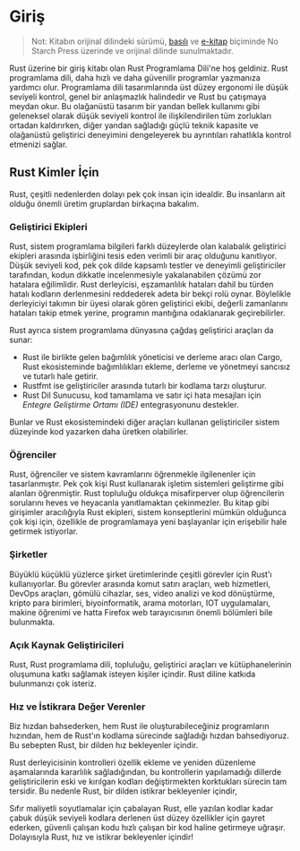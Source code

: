 # Giriş
> Not: Kitabın orijinal dilindeki sürümü, [basılı](https://nostarch.com/rust) ve [e-kitap](https://nostarch.com/) biçiminde 
> No Starch Press üzerinde ve orijinal dilinde sunulmaktadır.

Rust üzerine bir giriş kitabı olan Rust Programlama Dili'ne hoş geldiniz. Rust programlama dili, daha hızlı ve daha güvenilir programlar yazmanıza yardımcı olur. Programlama dili tasarımlarında üst düzey ergonomi ile düşük seviyeli kontrol, genel bir anlaşmazlık halindedir ve Rust bu çatışmaya meydan okur. Bu olağanüstü tasarım bir yandan bellek kullanımı gibi geleneksel olarak düşük seviyeli kontrol ile ilişkilendirilen tüm zorlukları ortadan kaldırırken, diğer yandan sağladığı güçlü teknik kapasite ve olağanüstü geliştirici deneyimini dengeleyerek bu ayrıntıları rahatlıkla kontrol etmenizi sağlar.

## Rust Kimler İçin

Rust, çeşitli nedenlerden dolayı pek çok insan için idealdir. Bu insanların ait olduğu önemli üretim gruplardan birkaçına bakalım.

### Geliştirici Ekipleri

Rust, sistem programlama bilgileri farklı düzeylerde olan kalabalık geliştirici ekipleri arasında işbirliğini tesis eden verimli bir araç olduğunu kanıtlıyor. Düşük seviyeli kod, pek çok dilde kapsamlı testler ve deneyimli geliştiriciler tarafından, kodun dikkatle incelenmesiyle yakalanabilen çözümü zor hatalara eğilimlidir. Rust derleyicisi, eşzamanlılık hataları dahil bu türden hatalı kodların derlenmesini reddederek adeta bir bekçi rolü oynar. Böylelikle derleyiciyi takımın bir üyesi olarak gören geliştirici ekibi, değerli zamanlarını hataları takip etmek yerine, programın mantığına odaklanarak geçirebilirler.

Rust ayrıca sistem programlama dünyasına çağdaş geliştirici araçları da sunar:

* Rust ile birlikte gelen bağımlılık yöneticisi ve derleme aracı olan Cargo, Rust ekosisteminde bağımlılıkları ekleme, derleme ve yönetmeyi sancısız ve tutarlı hale getirir.
* Rustfmt ise geliştiriciler arasında tutarlı bir kodlama tarzı oluşturur.
* Rust Dil Sunucusu, kod tamamlama ve satır içi hata mesajları için *Entegre Geliştirme Ortamı (IDE)*  entegrasyonunu destekler.

Bunlar ve Rust ekosistemindeki diğer araçları kullanan geliştiriciler sistem düzeyinde kod yazarken daha üretken olabilirler.

### Öğrenciler

Rust, öğrenciler ve sistem kavramlarını öğrenmekle ilgilenenler için tasarlanmıştır. Pek çok kişi Rust kullanarak işletim sistemleri geliştirme gibi alanları öğrenmiştir. Rust topluluğu oldukça misafirperver olup öğrencilerin sorularını heves ve heyacanla yanıtlamaktan çekinmezler. Bu kitap gibi girişimler aracılığıyla Rust ekipleri, sistem konseptlerini mümkün olduğunca çok kişi için, özellikle de programlamaya yeni başlayanlar için erişebilir hale getirmek istiyorlar.

### Şirketler

Büyüklü küçüklü yüzlerce şirket üretimlerinde çeşitli görevler için Rust'ı kullanıyorlar. Bu görevler arasında komut satırı araçları, web hizmetleri, DevOps araçları, gömülü cihazlar, ses, video analizi ve kod dönüştürme, kripto para birimleri, biyoinformatik, arama motorları, IOT uygulamaları, makine öğrenimi ve hatta Firefox web tarayıcısının önemli bölümleri bile bulunmakta.

### Açık Kaynak Geliştiricileri

Rust, Rust programlama dili, topluluğu, geliştirici araçları ve kütüphanelerinin oluşumuna katkı sağlamak isteyen kişiler içindir. Rust diline katkıda bulunmanızı çok isteriz.

### Hız ve İstikrara Değer Verenler

Biz hızdan bahsederken, hem Rust ile oluşturabileceğiniz programların hızından, hem de Rust'ın kodlama sürecinde sağladığı hızdan bahsediyoruz. Bu sebepten Rust, bir dilden hız bekleyenler içindir.

Rust derleyicisinin kontrolleri özellik ekleme ve yeniden düzenleme aşamalarında kararlılık sağladığından, bu kontrollerin yapılamadığı dillerde geliştiricilerin eski ve kırılgan kodları değiştirmekten korktukları sürecin tam tersidir. Bu nedenle Rust, bir dilden istikrar bekleyenler içindir,

Sıfır maliyetli soyutlamalar için çabalayan Rust, elle yazılan kodlar kadar çabuk düşük seviyeli kodlara derlenen üst düzey özellikler için gayret ederken, güvenli çalışan kodu hızlı çalışan bir kod haline getirmeye uğraşır. Dolayısıyla Rust, hız ve istikrar bekleyenler içindir!

<!-- Çeviride kaldığım yer -->

